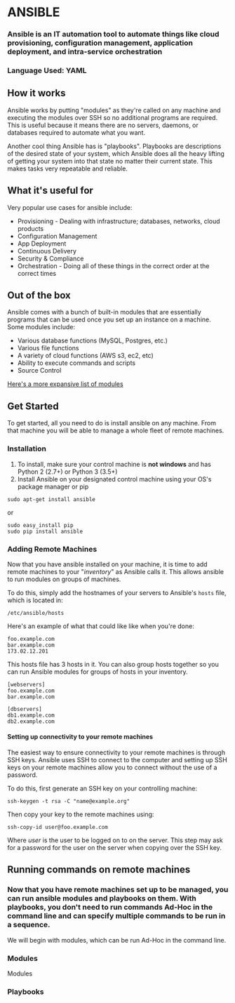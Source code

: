 # ANSIBLE 

### Ansible is an IT automation tool to automate things like cloud provisioning, configuration management, application deployment, and intra-service orchestration

### **Language Used:** YAML

## **How it works**
Ansible works by putting "modules" as they're called on any machine and executing the modules over SSH so no additional programs are required. This is useful because it means there are no servers, daemons, or databases required to automate what you want.

Another cool thing Ansible has is "playbooks". Playbooks are descriptions of the desired state of your system, which Ansible does all the heavy lifting of getting your system into that state no matter their current state. This makes tasks very repeatable and reliable.

## **What it's useful for**
Very popular use cases for ansible include:
* Provisioning - Dealing with infrastructure; databases, networks, cloud products
* Configuration Management
* App Deployment
* Continuous Delivery
* Security & Compliance
* Orchestration - Doing all of these things in the correct order at the correct times

## **Out of the box**
Ansible comes with a bunch of built-in modules that are essentially programs that can be used once you set up an instance on a machine.
Some modules include:
* Various database functions (MySQL, Postgres, etc.)
* Various file functions
* A variety of cloud functions (AWS s3, ec2, etc)
* Ability to execute commands and scripts
* Source Control
  
[Here's a more expansive list of modules](https://docs.ansible.com/ansible/latest/modules/modules_by_category.html)

## **Get Started**
To get started, all you need to do is install ansible on any machine. From that machine you will be able to manage a whole fleet of remote machines.

### **Installation**
1. To install, make sure your control machine is **not windows** and has Python 2 (2.7+) or Python 3 (3.5+)
2. Install Ansible on your designated control machine using your OS's package manager or pip

```
sudo apt-get install ansible
```
or
```
sudo easy_install pip
sudo pip install ansible
```

### **Adding Remote Machines**
Now that you have ansible installed on your machine, it is time to add remote machines to your "*inventory*" as Ansible calls it. This allows ansible to run modules on groups of machines.

To do this, simply add the hostnames of your servers to Ansible's `hosts` file, which is located in:
```
/etc/ansible/hosts
```
Here's an example of what that could like like when you're done:
```
foo.example.com
bar.example.com
173.02.12.201
```
This hosts file has 3 hosts in it. You can also group hosts together so you can run Ansible modules for groups of hosts in your inventory.
```
[webservers]
foo.example.com
bar.example.com

[dbservers]
db1.example.com
db2.example.com
```

#### Setting up connectivity to your remote machines
The easiest way to ensure connectivity to your remote machines is through SSH keys. Ansible uses SSH to connect to the computer and setting up SSH keys on your remote machines allow you to connect without the use of a password. 

To do this, first generate an SSH key on your controlling machine:
```
ssh-keygen -t rsa -C "name@example.org"
```
Then copy your key to the remote machines using:
```
ssh-copy-id user@foo.example.com
```
Where *user* is the user to be logged on to on the server. This step may ask for a password for the user on the server when copying over the SSH key.

## **Running commands on remote machines**
### Now that you have remote machines set up to be managed, you can run ansible modules and playbooks on them. With playbooks, you don't need to run commands Ad-Hoc in the command line and can specify multiple commands to be run in a sequence.

We will begin with modules, which can be run Ad-Hoc in the command line.

### **Modules**
Modules 

### **Playbooks**
